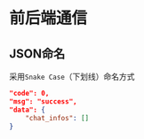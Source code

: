 # 前后端通信

## JSON命名

采用`Snake Case`（下划线）命名方式
```json
"code": 0,
"msg": "success",
"data": {
    "chat_infos": []
}
```

